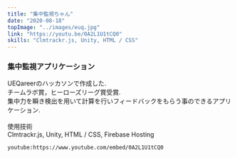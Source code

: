 ```yaml
---
title: "集中監視ちゃん"
date: "2020-08-18"
topImage: "../images/euq.jpg"
link: "https://youtu.be/0A2L1U1tCQ0"
skills: "Clmtrackr.js, Unity, HTML / CSS"
---
```


### 集中監視アプリケーション

UEQareerのハッカソンで作成した.<br>
チームラボ賞，ヒーローズリーグ賞受賞.<br>
集中力を瞬き検出を用いて計算を行いフィードバックをもらう事のできるアプリケーション.<br>
<br>
使用技術<br>Clmtrackr.js, Unity, HTML / CSS, Firebase Hosting

`youtube:https://www.youtube.com/embed/0A2L1U1tCQ0`
